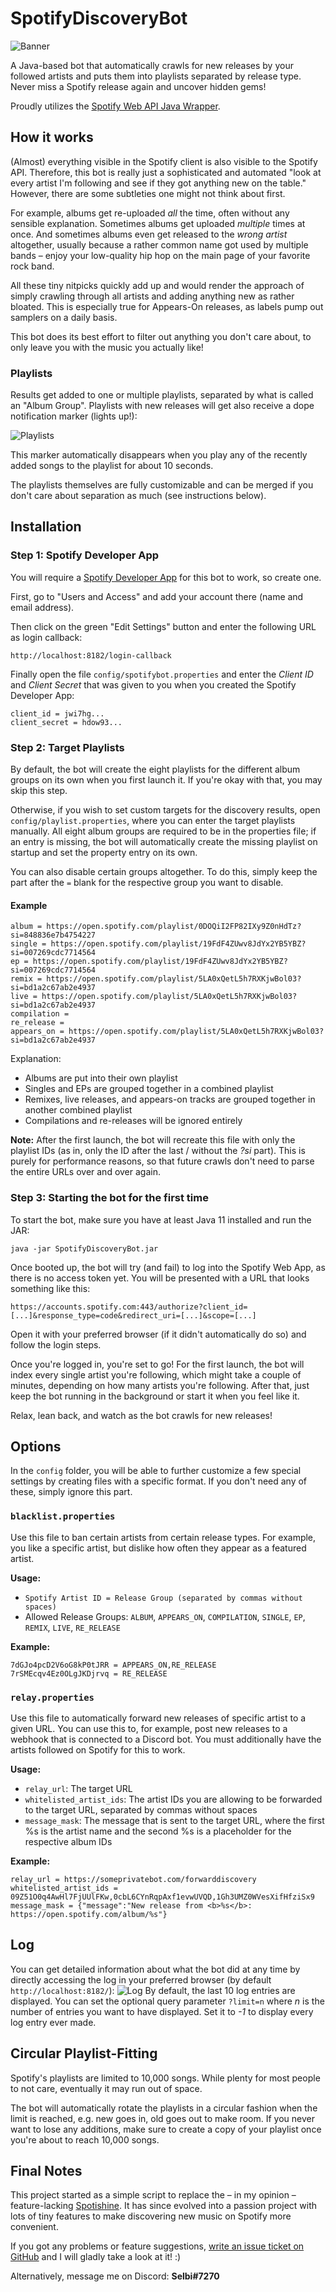 # SpotifyDiscoveryBot
![Banner](https://i.imgur.com/5LhM1TP.png)

A Java-based bot that automatically crawls for new releases by your followed artists and puts them into playlists separated by release type. Never miss a Spotify release again and uncover hidden gems!

Proudly utilizes the [Spotify Web API Java Wrapper](https://github.com/thelinmichael/spotify-web-api-java).

## How it works
(Almost) everything visible in the Spotify client is also visible to the Spotify API. Therefore, this bot is really just a sophisticated and automated "look at every artist I'm following and see if they got anything new on the table." However, there are some subtleties one might not think about first.

For example, albums get re-uploaded _all_ the time, often without any sensible explanation. Sometimes albums get uploaded _multiple_ times at once. And sometimes albums even get released to the _wrong artist_ altogether, usually because a rather common name got used by multiple bands – enjoy your low-quality hip hop on the main page of your favorite rock band.

All these tiny nitpicks quickly add up and would render the approach of simply crawling through all artists and adding anything new as rather bloated. This is especially true for Appears-On releases, as labels pump out samplers on a daily basis.

This bot does its best effort to filter out anything you don't care about, to only leave you with the music you actually like!

### Playlists
Results get added to one or multiple playlists, separated by what is called an "Album Group". Playlists with new releases will get also receive a dope notification marker (lights up!):

![Playlists](https://i.imgur.com/oTacgq6.png)

This marker automatically disappears when you play any of the recently added songs to the playlist for about 10 seconds.

The playlists themselves are fully customizable and can be merged if you don't care about separation as much (see instructions below).

## Installation

### Step 1: Spotify Developer App
You will require a [Spotify Developer App](https://developer.spotify.com/dashboard) for this bot to work, so create one.

First, go to "Users and Access" and add your account there (name and email address).

Then click on the green "Edit Settings" button and enter the following URL as login callback:
```
http://localhost:8182/login-callback
```
Finally open the file `config/spotifybot.properties` and enter the *Client ID* and *Client Secret* that was given to you when you created the Spotify Developer App:
```
client_id = jwi7hg...
client_secret = hdow93...
```

### Step 2: Target Playlists
By default, the bot will create the eight playlists for the different album groups on its own when you first launch it. If you're okay with that, you may skip this step.

Otherwise, if you wish to set custom targets for the discovery results, open `config/playlist.properties`, where you can enter the target playlists manually. All eight album groups are required to be in the properties file; if an entry is missing, the bot will automatically create the missing playlist on startup and set the property entry on its own.

You can also disable certain groups altogether. To do this, simply keep the part after the `=` blank for the respective group you want to disable.

#### Example
```
album = https://open.spotify.com/playlist/0DOQiI2FP82IXy9Z0nHdTz?si=848836e7b4754227
single = https://open.spotify.com/playlist/19FdF4ZUwv8JdYx2YB5YBZ?si=007269cdc7714564
ep = https://open.spotify.com/playlist/19FdF4ZUwv8JdYx2YB5YBZ?si=007269cdc7714564
remix = https://open.spotify.com/playlist/5LA0xQetL5h7RXKjwBol03?si=bd1a2c67ab2e4937
live = https://open.spotify.com/playlist/5LA0xQetL5h7RXKjwBol03?si=bd1a2c67ab2e4937
compilation = 
re_release = 
appears_on = https://open.spotify.com/playlist/5LA0xQetL5h7RXKjwBol03?si=bd1a2c67ab2e4937
```
Explanation:
* Albums are put into their own playlist
* Singles and EPs are grouped together in a combined playlist
* Remixes, live releases, and appears-on tracks are grouped together in another combined playlist
* Compilations and re-releases will be ignored entirely

**Note:** After the first launch, the bot will recreate this file with only the playlist IDs (as in, only the ID after the last / without the *?si* part). This is purely for performance reasons, so that future crawls don't need to parse the entire URLs over and over again.

### Step 3: Starting the bot for the first time
To start the bot, make sure you have at least Java 11 installed and run the JAR:
```
java -jar SpotifyDiscoveryBot.jar
```
Once booted up, the bot will try (and fail) to log into the Spotify Web App, as there is no access token yet. You will be presented with a URL that looks something like this:
```
https://accounts.spotify.com:443/authorize?client_id=[...]&response_type=code&redirect_uri=[...]&scope=[...]
```
Open it with your preferred browser (if it didn't automatically do so) and follow the login steps.

Once you're logged in, you're set to go! For the first launch, the bot will index every single artist you're following, which might take a couple of minutes, depending on how many artists you're following. After that, just keep the bot running in the background or start it when you feel like it.

Relax, lean back, and watch as the bot crawls for new releases!

## Options
In the `config` folder, you will be able to further customize a few special settings by creating files with a specific format. If you don't need any of these, simply ignore this part.

### `blacklist.properties`
Use this file to ban certain artists from certain release types. For example, you like a specific artist, but dislike how often they appear as a featured artist.

**Usage:**
* `Spotify Artist ID = Release Group (separated by commas without spaces)`
* Allowed Release Groups: `ALBUM`, `APPEARS_ON`, `COMPILATION`, `SINGLE`, `EP`, `REMIX`, `LIVE`, `RE_RELEASE`

**Example:**
```
7dGJo4pcD2V6oG8kP0tJRR = APPEARS_ON,RE_RELEASE
7rSMEcqv4Ez0OLgJKDjrvq = RE_RELEASE
```

### `relay.properties`
Use this file to automatically forward new releases of specific artist to a given URL. You can use this to, for example, post new releases to a webhook that is connected to a Discord bot. You must additionally have the artists followed on Spotify for this to work.

**Usage:**
* `relay_url`: The target URL
* `whitelisted_artist_ids`: The artist IDs you are allowing to be forwarded to the target URL, separated by commas without spaces
* `message_mask`: The message that is sent to the target URL, where the first %s is the artist name and the second %s is a placeholder for the respective album IDs

**Example:**
```
relay_url = https://someprivatebot.com/forwarddiscovery
whitelisted_artist_ids = 09Z51O0q4AwHl7FjUUlFKw,0cbL6CYnRqpAxf1evwUVQD,1Gh3UMZ0WVesXifHfziSx9
message_mask = {"message":"New release from <b>%s</b>: https://open.spotify.com/album/%s"}
```

## Log
You can get detailed information about what the bot did at any time by directly accessing the log in your preferred browser (by default `http://localhost:8182/`):
![Log](https://i.imgur.com/yH4cvdf.png)
By default, the last 10 log entries are displayed. You can set the optional query parameter `?limit=n` where *n* is the number of entries you want to have displayed. Set it to *-1* to display every log entry ever made.

## Circular Playlist-Fitting
Spotify's playlists are limited to 10,000 songs. While plenty for most people to not care, eventually it may run out of space.

The bot will automatically rotate the playlists in a circular fashion when the limit is reached, e.g. new goes in, old goes out to make room. If you never want to lose any additions, make sure to create a copy of your playlist once you're about to reach 10,000 songs.

## Final Notes
This project started as a simple script to replace the – in my opinion – feature-lacking [Spotishine](https://www.spotishine.com). It has since evolved into a passion project with lots of tiny features to make discovering new music on Spotify more convenient.

If you got any problems or feature suggestions, [write an issue ticket on GitHub](https://github.com/Selbi182/SpotifyDiscoveryBot/issues) and I will gladly take a look at it! :)

Alternatively, message me on Discord: **Selbi#7270**

